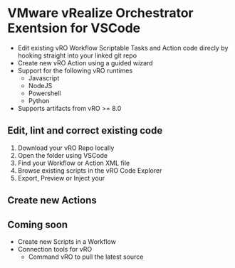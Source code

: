 # VMware vRealize Orchestrator Exentsion for VSCode

- Edit existing vRO Workflow Scriptable Tasks and Action code direcly by hooking straight into your linked git repo
- Create new vRO Action using a guided wizard
- Support for the following vRO runtimes
    - Javascript
    - NodeJS
    - Powershell
    - Python
- Supports artifacts from vRO >= 8.0

## Edit, lint and correct existing code

1. Download your vRO Repo locally
2. Open the folder using VSCode
3. Find your Workflow or Action XML file
4. Browse existing scripts in the vRO Code Explorer
5. Export, Preview or Inject your

## Create new Actions



## Coming soon

- Create new Scripts in a Workflow
- Connection tools for vRO
    - Command vRO to pull the latest source